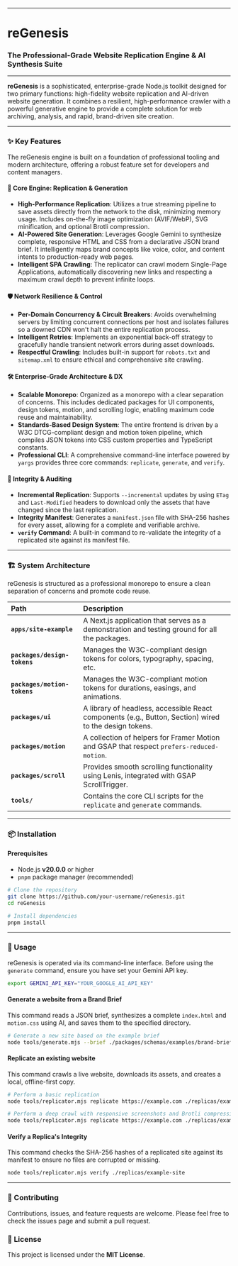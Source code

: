 
-----

# reGenesis 

### The Professional-Grade Website Replication Engine & AI Synthesis Suite

[](https://www.google.com/search?q=%23)
[](https://opensource.org/licenses/MIT)
[](https://www.google.com/search?q=%23)
[](https://www.google.com/search?q=%23)

-----

**reGenesis** is a sophisticated, enterprise-grade Node.js toolkit designed for two primary functions: high-fidelity website replication and AI-driven website generation. It combines a resilient, high-performance crawler with a powerful generative engine to provide a complete solution for web archiving, analysis, and rapid, brand-driven site creation.

-----

### ✨ Key Features

The reGenesis engine is built on a foundation of professional tooling and modern architecture, offering a robust feature set for developers and content managers.

#### 🚀 Core Engine: Replication & Generation

  * **High-Performance Replication**: Utilizes a true streaming pipeline to save assets directly from the network to the disk, minimizing memory usage. Includes on-the-fly image optimization (AVIF/WebP), SVG minification, and optional Brotli compression.
  * **AI-Powered Site Generation**: Leverages Google Gemini to synthesize complete, responsive HTML and CSS from a declarative JSON brand brief. It intelligently maps brand concepts like voice, color, and content intents to production-ready web pages.
  * **Intelligent SPA Crawling**: The replicator can crawl modern Single-Page Applications, automatically discovering new links and respecting a maximum crawl depth to prevent infinite loops.

#### 🛡️ Network Resilience & Control

  * **Per-Domain Concurrency & Circuit Breakers**: Avoids overwhelming servers by limiting concurrent connections per host and isolates failures so a downed CDN won't halt the entire replication process.
  * **Intelligent Retries**: Implements an exponential back-off strategy to gracefully handle transient network errors during asset downloads.
  * **Respectful Crawling**: Includes built-in support for `robots.txt` and `sitemap.xml` to ensure ethical and comprehensive site crawling.

#### 🛠️ Enterprise-Grade Architecture & DX

  * **Scalable Monorepo**: Organized as a monorepo with a clear separation of concerns. This includes dedicated packages for UI components, design tokens, motion, and scrolling logic, enabling maximum code reuse and maintainability.
  * **Standards-Based Design System**: The entire frontend is driven by a W3C DTCG-compliant design and motion token pipeline, which compiles JSON tokens into CSS custom properties and TypeScript constants.
  * **Professional CLI**: A comprehensive command-line interface powered by `yargs` provides three core commands: `replicate`, `generate`, and `verify`.

#### 🔄 Integrity & Auditing

  * **Incremental Replication**: Supports `--incremental` updates by using `ETag` and `Last-Modified` headers to download only the assets that have changed since the last replication.
  * **Integrity Manifest**: Generates a `manifest.json` file with SHA-256 hashes for every asset, allowing for a complete and verifiable archive.
  * **`verify` Command**: A built-in command to re-validate the integrity of a replicated site against its manifest file.

-----

### 🏗️ System Architecture

reGenesis is structured as a professional monorepo to ensure a clean separation of concerns and promote code reuse.

| Path | Description |
| :--- | :--- |
| **`apps/site-example`** | A Next.js application that serves as a demonstration and testing ground for all the packages. |
| **`packages/design-tokens`**| Manages the W3C-compliant design tokens for colors, typography, spacing, etc. |
| **`packages/motion-tokens`**| Manages the W3C-compliant motion tokens for durations, easings, and animations. |
| **`packages/ui`** | A library of headless, accessible React components (e.g., Button, Section) wired to the design tokens. |
| **`packages/motion`** | A collection of helpers for Framer Motion and GSAP that respect `prefers-reduced-motion`. |
| **`packages/scroll`** | Provides smooth scrolling functionality using Lenis, integrated with GSAP ScrollTrigger. |
| **`tools/`** | Contains the core CLI scripts for the `replicate` and `generate` commands. |

-----

### 📦 Installation

#### Prerequisites

  * Node.js **v20.0.0** or higher
  * `pnpm` package manager (recommended)

<!-- end list -->

```bash
# Clone the repository
git clone https://github.com/your-username/reGenesis.git
cd reGenesis

# Install dependencies
pnpm install
```

-----

### 🚀 Usage

reGenesis is operated via its command-line interface. Before using the `generate` command, ensure you have set your Gemini API key.

```bash
export GEMINI_API_KEY="YOUR_GOOGLE_AI_API_KEY"
```

#### Generate a website from a Brand Brief

This command reads a JSON brief, synthesizes a complete `index.html` and `motion.css` using AI, and saves them to the specified directory.

```bash
# Generate a new site based on the example brief
node tools/generate.mjs --brief ./packages/schemas/examples/brand-brief.example.json --outputDir ./apps/site-example/public/generated --force
```

#### Replicate an existing website

This command crawls a live website, downloads its assets, and creates a local, offline-first copy.

```bash
# Perform a basic replication
node tools/replicator.mjs replicate https://example.com ./replicas/example-site

# Perform a deep crawl with responsive screenshots and Brotli compression
node tools/replicator.mjs replicate https://example.com ./replicas/example-site --depth 3 --responsive --brotli
```

#### Verify a Replica's Integrity

This command checks the SHA-256 hashes of a replicated site against its manifest to ensure no files are corrupted or missing.

```bash
node tools/replicator.mjs verify ./replicas/example-site
```

-----

### 🤝 Contributing

Contributions, issues, and feature requests are welcome. Please feel free to check the issues page and submit a pull request.

### 📄 License

This project is licensed under the **MIT License**.
